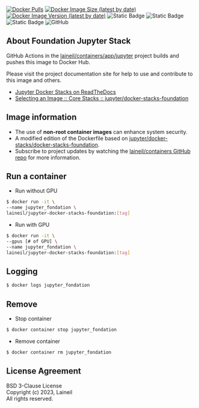[![Docker Pulls](https://img.shields.io/docker/pulls/laineil/jupyter-docker-stacks-foundation)](https://hub.docker.com/r/laineil/jupyter-docker-stacks-foundation) [![Docker Image Size (latest by date)](https://img.shields.io/docker/image-size/laineil/jupyter-docker-stacks-foundation?sort=date)](https://hub.docker.com/r/laineil/jupyter-docker-stacks-foundation/tags) [![Docker Image Version (latest by date)](https://img.shields.io/docker/v/laineil/jupyter-docker-stacks-foundation?sort=date)](https://hub.docker.com/r/laineil/jupyter-docker-stacks-foundation/tags) ![Static Badge](https://img.shields.io/badge/python-3.10%20%7C%203.11-blue) ![Static Badge](https://img.shields.io/badge/cuda-11.8%20%7C%2012.2-blue) ![Static Badge](https://img.shields.io/badge/arch-x86__64%20%7C%20arm64%20%7C%20ppc64le-blue) ![GitHub](https://img.shields.io/github/license/laineil/containers)

## About Foundation Jupyter Stack

GitHub Actions in the [laineil/containers/app/jupyter](https://github.com/laineil/containers/tree/main/app/jupyter) project builds and pushes this image to Docker Hub.

Please visit the project documentation site for help to use and contribute to this image and others.

- [Jupyter Docker Stacks on ReadTheDocs](https://jupyter-docker-stacks.readthedocs.io/en/latest/index.html)
- [Selecting an Image :: Core Stacks :: jupyter/docker-stacks-foundation](https://jupyter-docker-stacks.readthedocs.io/en/latest/using/selecting.html#jupyter-docker-stacks-foundation)

## Image information

- The use of **non-root container images** can enhance system security.
- A modified edition of the Dockerfile based on [jupyter/docker-stacks/docker-stacks-foundation](https://github.com/jupyter/docker-stacks/tree/main/docker-stacks-foundation).
- Subscribe to project updates by watching the [laineil/containers GitHub repo](https://github.com/laineil/containers) for more information.

## Run a container

- Run without GPU

```bash
$ docker run -it \
--name jupyter_fondation \
laineil/jupyter-docker-stacks-foundation:[tag]
```

- Run with GPU

```bash
$ docker run -it \
--gpus [# of GPU] \
--name jupyter_fondation \
laineil/jupyter-docker-stacks-foundation:[tag]
```

## Logging

```bash
$ docker logs jupyter_fondation
```

## Remove

- Stop container

```bash
$ docker container stop jupyter_fondation
```

- Remove container

```bash
$ docker container rm jupyter_fondation
```

## License Agreement

BSD 3-Clause License  
Copyright (c) 2023, Laineil  
All rights reserved.
